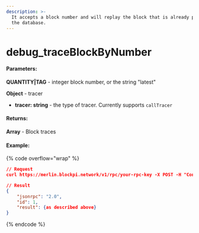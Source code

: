 ```yaml
---
description: >-
  It accepts a block number and will replay the block that is already present in
  the database.
---
```


# debug\_traceBlockByNumber

#### **Parameters:**

**QUANTITY|TAG** - integer block number, or the string "latest"

**Object** - tracer

* **tracer: string** - the type of tracer. Currently supports `callTracer`

#### **Returns:**

**Array** - Block traces

#### Example:

{% code overflow="wrap" %}
```json
// Request
curl https://merlin.blockpi.network/v1/rpc/your-rpc-key -X POST -H "Content-Type: application/json" --data '{"method":"debug_traceBlockByNumber","params":["latest", {"tracer": "callTracer"}],"id":1,"jsonrpc":"2.0"}'

// Result
{
    "jsonrpc": "2.0",
    "id": 1,
    "result": {as described above}
}
```
{% endcode %}
